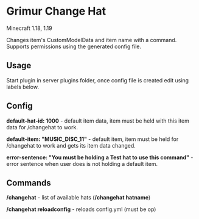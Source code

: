 # Grimur Change Hat
Minecraft 1.18, 1.19

Changes item's CustomModelData and item name with a command. Supports permissions using the generated config file.

## Usage

Start plugin in server plugins folder, once config file is created edit using labels below.

## Config

**default-hat-id: 1000** - default item data, item must be held with this item data for /changehat to work.

**default-item: "MUSIC_DISC_11"** - default item, item must be held for /changehat to work and gets its item data changed.

**error-sentence: "You must be holding a Test hat to use this command"** - error sentence when user does is not holding a default item.

## Commands
**/changehat** - list of available hats (**/changehat hatname**)

**/changehat reloadconfig** - reloads config.yml (must be op)
